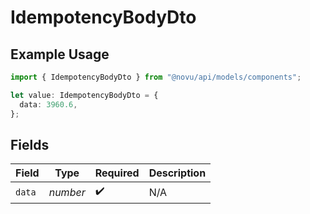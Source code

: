 # IdempotencyBodyDto

## Example Usage

```typescript
import { IdempotencyBodyDto } from "@novu/api/models/components";

let value: IdempotencyBodyDto = {
  data: 3960.6,
};
```

## Fields

| Field              | Type               | Required           | Description        |
| ------------------ | ------------------ | ------------------ | ------------------ |
| `data`             | *number*           | :heavy_check_mark: | N/A                |